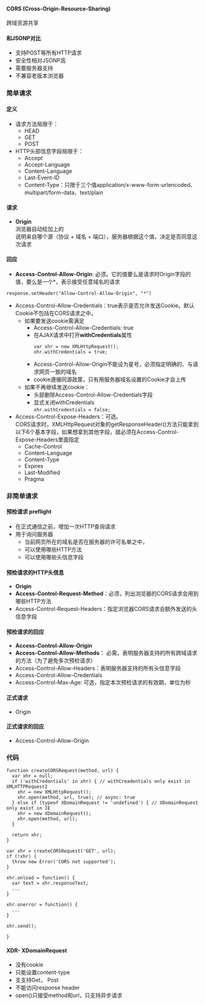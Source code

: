 #### CORS (Cross-Origin-Resource-Sharing)
跨域资源共享

#### 和JSONP对比 
- 支持POST等所有HTTP请求 
- 安全性相对JSONP高
- 需要服务器支持
- 不兼容老版本浏览器

### 简单请求
#### 定义
- 请求方法局限于： 
  - HEAD
  - GET
  - POST
- HTTP头部信息字段局限于：
  - Accept
  - Accept-Language
  - Content-Language
  - Last-Event-ID
  - Content-Type：只限于三个值application/x-www-form-urlencoded、multipart/form-data、text/plain

#### 请求  
- **Origin**   
浏览器自动给加上的   
说明来自哪个源（协议 + 域名 + 端口），服务器根据这个值，决定是否同意这次请求

#### 回应 
- **Access-Control-Allow-Origin**: 必须。它的值要么是请求时Origin字段的值，要么是一个*，表示接受任意域名的请求
```
response.setHeader("Allow-Control-Allow-Origin", "*")
```
- Access-Control-Allow-Credentials：true表示是否允许发送Cookie。默认Cookie不包括在CORS请求之中。  
  - 如果要发送cookie需满足
    - Access-Control-Allow-Credentials: true
    - 在AJAX请求中打开**withCredentials**属性  
      ```
      var xhr = new XMLHttpRequest();
      xhr.withCredentials = true;
      ```
    - Access-Control-Allow-Origin不能设为星号，必须指定明确的、与请求网页一致的域名
    - cookie遵循同源政策，只有用服务器域名设置的Cookie才会上传
  - 如果不再继续发送cookie：
    - 头部删除Access-Control-Allow-Credentials字段 
    - 显式关闭withCredentials  
    ```xhr.withCredentials = false;```
- Access-Control-Expose-Headers：可选。  
CORS请求时，XMLHttpRequest对象的getResponseHeader()方法只能拿到以下6个基本字段，如果想拿到其他字段，就必须在Access-Control-Expose-Headers里面指定  
  - Cache-Control
  - Content-Language
  - Content-Type
  - Expires
  - Last-Modified
  - Pragma   

### 非简单请求   
#### 预检请求 preflight
- 在正式通信之前，增加一次HTTP查询请求
- 用于询问服务器
  - 当前网页所在的域名是否在服务器的许可名单之中，
  - 可以使用哪些HTTP方法
  - 可以使用哪些头信息字段

####  预检请求的HTTP头信息
- **Origin**
- **Access-Control-Request-Method**：必须，列出浏览器的CORS请求会用到哪些HTTP方法
- Access-Control-Request-Headers：指定浏览器CORS请求会额外发送的头信息字段

####  预检请求的回应
- **Access-Control-Allow-Origin**
- **Access-Control-Allow-Methods**： 必需，表明服务器支持的所有跨域请求的方法（为了避免多次预检请求）
- Access-Control-Allow-Headers：表明服务器支持的所有头信息字段 
- Access-Control-Allow-Credentials
- Access-Control-Max-Age: 可选，指定本次预检请求的有效期，单位为秒

#### 正式请求
- Origin

#### 正式请求的回应
- Access-Control-Allow-Origin

### 代码  
```
function createCORSRequest(method, url) {
  var xhr = null;
  if ('withCredentials' in xhr) { // withCreadentials only exist in XMLHTTPRequest2
    xhr = new XMLHttpRequest();
    xhr.open(method, url, true); // async: true
  } else if (typeof XDomainRequest != 'undefined') { // XDomainRequest only exist in IE 
    xhr = new XDomainRequest();
    xhr.open(method, url);
  } 

  return xhr;
}

var xhr = createCORSRequest('GET', url);
if (!xhr) {
  throw new Error('CORS not supported');
}

xhr.onload = function() {
  var text = xhr.responseText;
  ...
}

xhr.onerror = function() {
  ...
}

xhr.send();
   
}
```
#### XDR- XDomainRequest
- 没有cookie
- 只能设置content-type
- 支支持Get， Post
- 不能访问response header
- open()只接受method和url，只支持异步请求

